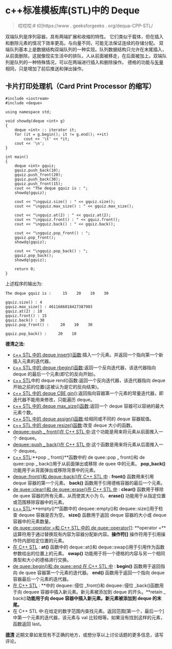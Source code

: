 # c++标准模板库(STL)中的 Deque

> 哎哎哎:# t0]https://www . geeksforgeeks . org/dequa-CPP-STL/

双端队列是序列容器，具有两端扩展和收缩的特性。
它们类似于载体，但在插入和删除元素的情况下效率更高。与向量不同，可能无法保证连续的存储分配。
双端队列基本上是数据结构双端队列的一种实现。队列数据结构只允许在末尾插入，从前面删除。这就像现实生活中的排队，人从前面被移走，在后面被加上。双端队列是队列的一种特殊情况，可以在两端进行插入和删除操作。
德格的功能与[矢量](https://www.geeksforgeeks.org/vector-in-cpp-stl/)相同，只是增加了前后推送和弹出操作。

## 卡片打印处理机（Card Print Processor 的缩写）

```
#include <iostream>
#include <deque>

using namespace std;

void showdq(deque <int> g)
{
    deque <int> :: iterator it;
    for (it = g.begin(); it != g.end(); ++it)
        cout << '\t' << *it;
    cout << '\n';
}

int main()
{
    deque <int> gquiz;
    gquiz.push_back(10);
    gquiz.push_front(20);
    gquiz.push_back(30);
    gquiz.push_front(15);
    cout << "The deque gquiz is : ";
    showdq(gquiz);

    cout << "\ngquiz.size() : " << gquiz.size();
    cout << "\ngquiz.max_size() : " << gquiz.max_size();

    cout << "\ngquiz.at(2) : " << gquiz.at(2);
    cout << "\ngquiz.front() : " << gquiz.front();
    cout << "\ngquiz.back() : " << gquiz.back();

    cout << "\ngquiz.pop_front() : ";
    gquiz.pop_front();
    showdq(gquiz);

    cout << "\ngquiz.pop_back() : ";
    gquiz.pop_back();
    showdq(gquiz);

    return 0;
}
```

上述程序的输出为:

```
The deque gquiz is :     15    20    10    30

gquiz.size() : 4
gquiz.max_size() : 4611686018427387903
gquiz.at(2) : 10
gquiz.front() : 15
gquiz.back() : 30
gquiz.pop_front() :     20    10    30

gquiz.pop_back() :     20    10
```

**德清之法:**

*   [c++ STL 中的 deque insert()函数](https://www.geeksforgeeks.org/deque-insert-function-in-c-stl/):插入一个元素。并返回一个指向第一个新插入元素的迭代器。
*   [c++ STL 中的 deque rbegin()函数](https://www.geeksforgeeks.org/deque-rbegin-function-in-c-stl/):返回一个反向迭代器，该迭代器指向 deque 的最后一个元素(即它的反向开始)。
*   [c++ STL](https://www.geeksforgeeks.org/deque-rend-function-in-c-stl/)中的 deque rend()函数:返回一个反向迭代器，该迭代器指向 deque 开始之前的位置(这被认为是它的反向结束)。
*   [c++ STL 中的 deque CBE gin()](https://www.geeksforgeeks.org/deque-cbegin-in-c-stl/):返回指向容器第一个元素的常量迭代器，即迭代器不能用来修改，只能遍历 deque。
*   [c++ STL 中的 deque max_size()函数](https://www.geeksforgeeks.org/deque-max_size-function-in-c-stl/):返回一个 deque 容器可以容纳的最大元素个数。
*   [c++ STL 中的 deque assign()函数](https://www.geeksforgeeks.org/deque-assign-function-in-c-stl/):给相同或不同的 deque 容器赋值。
*   [c++ STL 中的 deque resize()函数](https://www.geeksforgeeks.org/deque-resize-function-in-c-stl/):改变 deque 大小的函数。
*   [dequee::push _ front()在 C++ STL 中](https://www.geeksforgeeks.org/dequepush_front-c-stl/):这个功能是用来将元素从前面推入一个 dequee。
*   [dequee::push _ back()在 C++ STL 中](https://www.geeksforgeeks.org/dequepush_back-c-stl/):这个函数是用来将元素从后面推入一个 dequee。
*   [c++ STL](https://www.geeksforgeeks.org/dequepop_front-dequepop_back-c-stl/):**pop _ front()**函数中的 de quee::pop _ front()和 de quee::pop _ back()用于从前面弹出或移除 de quee 中的元素。 **pop_back()** 功能用于从背面弹出或移除背景中的元素。
*   [deque::front()和 deque::back()在 C++ STL 中](https://www.geeksforgeeks.org/dequefront-dequeback-c-stl/) : **front()** 函数用来引用 deque 容器的第一个元素。 **back()** 函数用于引用德格容器的最后一个元素。
*   [de quee::clear()和 de quee::erase()在 C++ STL 中](https://www.geeksforgeeks.org/dequeclear-dequeerase-c-stl/) : **clear()** 函数用于移除 de quee 容器的所有元素，从而使其大小为 0。 **erase()** 功能用于从指定位置或范围移除容器中的元素。
*   [c++ STL](https://www.geeksforgeeks.org/dequeempty-dequesize-c-stl/):**empty()**函数中的 dequee::empty()和 dequee::size()用于检查 dequee 容器是否为空。 **size()** 函数用于返回 deque 容器的大小或 deque 容器中的元素数量。
*   [de quee::operator =和 C++ STL 中的 de quee::operator[]](https://www.geeksforgeeks.org/dequeoperator-dequeoperator-c-stl/):
    **operator =**运算符用于通过替换现有内容为容器分配新内容。**操作符[]** 操作符用于引用操作符内部给定位置的元素。
*   [在 C++ STL](https://www.geeksforgeeks.org/dequeat-dequeswap-c-stl/) : **at()** 函数中的 deque::at()和 deque::swap()用于引用作为函数参数给出的位置上的元素。 **swap()** 功能用于将一个德格的内容与另一个相同类型和大小的德格进行交换。
*   [de quee::begin()和 de quee::end 在 C++ STL 中](https://www.geeksforgeeks.org/dequebegin-dequeend-c-stl/) : **begin()** 函数用于返回指向 de quee 容器第一个元素的迭代器。 **end()** 函数用于返回一个指向 deque 容器最后一个元素的迭代器。
*   [在 C++ STL](https://www.geeksforgeeks.org/deque-emplace_front-deque-emplace_back-cpp-stl/) : **中的 dequee::侵位 _front()和 dequee::侵位 _back()函数用于向 dequee 容器中插入新元素。新元素被添加到 deque 的开头。**retain _ back()**功能用于向 deque 容器中插入新元素。新元素被添加到 deque 的末尾。**
*   在 C++ STL 中:在给定的数字范围内查找元素。返回范围[第一个，最后一个]中第一个元素的迭代器，该元素与 val 比较相等。如果没有找到这样的元素，函数返回 last。

[**德清**](https://www.geeksforgeeks.org/tag/cpp-deque/)
近期文章如发现有不正确的地方，或想分享以上讨论话题的更多信息，请写评论。